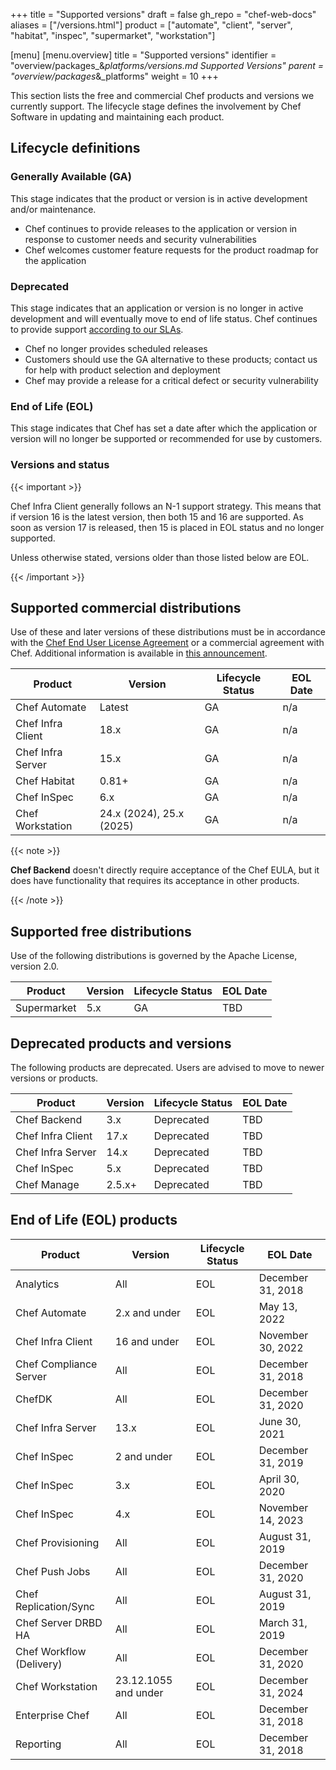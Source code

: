 +++
title = "Supported versions"
draft = false
gh_repo = "chef-web-docs"
aliases = ["/versions.html"]
product = ["automate", "client", "server", "habitat", "inspec", "supermarket", "workstation"]

[menu]
  [menu.overview]
    title = "Supported versions"
    identifier = "overview/packages_&_platforms/versions.md Supported Versions"
    parent = "overview/packages_&_platforms"
    weight = 10
+++

This section lists the free and commercial Chef products and versions we currently support.
The lifecycle stage defines the involvement by Chef Software in updating and maintaining each product.

## Lifecycle definitions

### Generally Available (GA)

This stage indicates that the product or version is in active development and/or maintenance.

- Chef continues to provide releases to the application or version in response to customer needs and security vulnerabilities
- Chef welcomes customer feature requests for the product roadmap for the application

### Deprecated

This stage indicates that an application or version is no longer in
active development and will eventually move to end of life status. Chef
continues to provide support [according to our
SLAs](https://www.chef.io/service-level-agreement/).

- Chef no longer provides scheduled releases
- Customers should use the GA alternative to these products; contact us for help with product selection and deployment
- Chef may provide a release for a critical defect or security vulnerability

### End of Life (EOL)

This stage indicates that Chef has set a date after which the
application or version will no longer be supported or recommended for
use by customers.

### Versions and status

{{< important >}}

Chef Infra Client generally follows an N-1 support strategy. This means that if version 16 is the latest version, then both 15 and 16 are supported. As soon as version 17 is released, then 15 is placed in EOL status and no longer supported.

Unless otherwise stated, versions older than those listed below are EOL.

{{< /important >}}

## Supported commercial distributions

Use of these and later versions of these distributions must be in
accordance with the [Chef End User License
Agreement](https://www.chef.io/end-user-license-agreement) or a
commercial agreement with Chef. Additional information is available in
[this announcement](https://www.chef.io/blog/chef-software-announces-the-enterprise-automation-stack).

| Product           | Version                  | Lifecycle Status | EOL Date       |
|-------------------|--------------------------|------------------|----------------|
| Chef Automate     | Latest                   | GA               | n/a            |
| Chef Infra Client | 18.x                     | GA               | n/a            |
| Chef Infra Server | 15.x                     | GA               | n/a            |
| Chef Habitat      | 0.81+                    | GA               | n/a            |
| Chef InSpec       | 6.x                      | GA               | n/a            |
| Chef Workstation  | 24.x (2024), 25.x (2025) | GA               | n/a            |

{{< note >}}

**Chef Backend** doesn't directly require acceptance of the Chef
EULA, but it does have functionality that requires its acceptance in other
products.

{{< /note >}}

## Supported free distributions

Use of the following distributions is governed by the Apache License,
version 2.0.

| Product     | Version | Lifecycle Status | EOL Date |
|-------------|---------|------------------|----------|
| Supermarket | 5.x     | GA               | TBD      |

## Deprecated products and versions

The following products are deprecated. Users are advised to move to
newer versions or products.

| Product           | Version | Lifecycle Status | EOL Date       |
|-------------------|---------|------------------|----------------|
| Chef Backend      | 3.x     | Deprecated       | TBD            |
| Chef Infra Client | 17.x    | Deprecated       | TBD            |
| Chef Infra Server | 14.x    | Deprecated       | TBD            |
| Chef InSpec       | 5.x     | Deprecated       | TBD            |
| Chef Manage       | 2.5.x+  | Deprecated       | TBD            |

## End of Life (EOL) products

| Product                  | Version              | Lifecycle Status | EOL Date          |
|--------------------------|----------------------|------------------|-------------------|
| Analytics                | All                  | EOL              | December 31, 2018 |
| Chef Automate            | 2.x and under        | EOL              | May 13, 2022      |
| Chef Infra Client        | 16 and under         | EOL              | November 30, 2022 |
| Chef Compliance Server   | All                  | EOL              | December 31, 2018 |
| ChefDK                   | All                  | EOL              | December 31, 2020 |
| Chef Infra Server        | 13.x                 | EOL              | June 30, 2021     |
| Chef InSpec              | 2 and under          | EOL              | December 31, 2019 |
| Chef InSpec              | 3.x                  | EOL              | April 30, 2020    |
| Chef InSpec              | 4.x                  | EOL              | November 14, 2023 |
| Chef Provisioning        | All                  | EOL              | August 31, 2019   |
| Chef Push Jobs           | All                  | EOL              | December 31, 2020 |
| Chef Replication/Sync    | All                  | EOL              | August 31, 2019   |
| Chef Server DRBD HA      | All                  | EOL              | March 31, 2019    |
| Chef Workflow (Delivery) | All                  | EOL              | December 31, 2020 |
| Chef Workstation         | 23.12.1055 and under | EOL              | December 31, 2024 |
| Enterprise Chef          | All                  | EOL              | December 31, 2018 |
| Reporting                | All                  | EOL              | December 31, 2018 |
